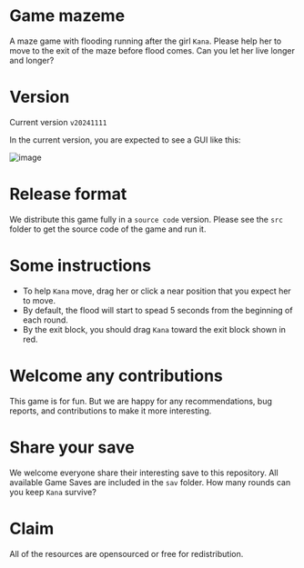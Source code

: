# Game mazeme
A maze game with flooding running after the girl `Kana`. Please help her to move to the exit of the maze before flood comes. Can you let her live longer and longer?


# Version
Current version `v20241111`

In the current version, you are expected to see a GUI like this:

![image](https://github.com/user-attachments/assets/d8b0135a-6a32-46ae-a2c1-1a711a4390ab)


# Release format
We distribute this game fully in a `source code` version. Please see the `src` folder to get the source code of the game and run it.


# Some instructions
- To help `Kana` move, drag her or click a near position that you expect her to move.
- By default, the flood will start to spead 5 seconds from the beginning of each round.
- By the exit block, you should drag `Kana` toward the exit block shown in red.


# Welcome any contributions
This game is for fun. But we are happy for any recommendations, bug reports, and contributions to make it more interesting.


# Share your save
We welcome everyone share their interesting save to this repository. All available Game Saves are included in the `sav` folder. How many rounds can you keep `Kana` survive?


# Claim
All of the resources are opensourced or free for redistribution.

